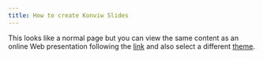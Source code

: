 ```yaml
---
title: How to create Konviw Slides
---
```


<!-- markdownlint-disable MD033 -->

This looks like a normal page but you can view the same content as an online Web presentation following the [link](https://konviw.vercel.app/cpv/wiki/slides/konviw/14647304?theme=konviw&cache=no-cache) and also select a different [theme](https://konviw.vercel.app/cpv/wiki/slides/konviw/14647304?theme=iadc&cache=no-cache).

<ConfluencePage v-bind:metadata="false" type='title' pageId='14647304'/>

